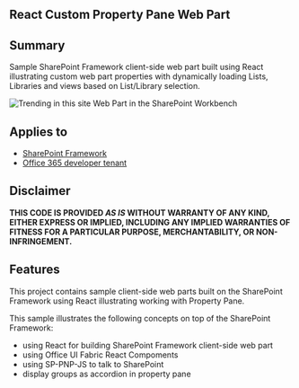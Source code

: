 ## React Custom Property Pane Web Part

## Summary

Sample SharePoint Framework client-side web part built using React illustrating custom web part properties with dynamically loading Lists, Libraries and views based on List/Library selection.

![Trending in this site Web Part in the SharePoint Workbench](./assets/ReactCustomPropertyPane.gif)

## Applies to

* [SharePoint Framework](http://dev.office.com/sharepoint/docs/spfx/sharepoint-framework-overview)
* [Office 365 developer tenant](http://dev.office.com/sharepoint/docs/spfx/set-up-your-developer-tenant)

## Disclaimer
**THIS CODE IS PROVIDED *AS IS* WITHOUT WARRANTY OF ANY KIND, EITHER EXPRESS OR IMPLIED, INCLUDING ANY IMPLIED WARRANTIES OF FITNESS FOR A PARTICULAR PURPOSE, MERCHANTABILITY, OR NON-INFRINGEMENT.**

## Features

This project contains sample client-side web parts built on the SharePoint Framework using React illustrating working with Property Pane.

This sample illustrates the following concepts on top of the SharePoint Framework:

- using React for building SharePoint Framework client-side web part
- using Office UI Fabric React Compoments
- using SP-PNP-JS to talk to SharePoint
- display groups as accordion in property pane





